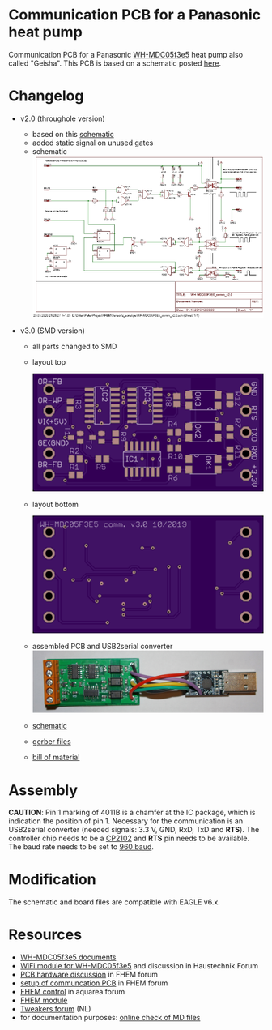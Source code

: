 # Communication PCB for a Panasonic heat pump
Communication PCB for a Panasonic [WH-MDC05f3e5](http://aquarea.smallsolutions.de/index.php?title=WH-MDC05f3e5) heat pump also called "Geisha". This PCB is based on a schematic posted [here](https://forum.fhem.de/index.php/topic,80916.msg879068.html#msg879068).

# Changelog

* v2.0 (throughole version)
  * based on this [schematic](https://forum.fhem.de/index.php/topic,80916.msg879068.html#msg879068)
  * added static signal on unused gates
  * schematic
    ![picture](pic/WH-MDC05F3E5_comm_v2.0_sch.jpg)

* v3.0 (SMD version)
  * all parts changed to SMD
  * layout top
  
    ![picture](pic/WH-MDC05F3E5_comm_v3.0_top.png)
  * layout bottom
  
    ![picture](pic/WH-MDC05F3E5_comm_v3.0_bot.png)
  * assembled PCB and USB2serial converter
    ![picture](pic/WH-MDC05F3E5_comm_v3.0-pic01.jpg)

  * [schematic](WH-MDC05F3E5_comm_v3.0_sch.pdf)
  * [gerber files](gerber/WH-MDC05F3E5_comm_v3.0_gerber.zip)
  * [bill of material](WH-MDC05F3E5_comm_v3.0_bom.xls)

# Assembly
__CAUTION__: Pin 1 marking of 4011B is a chamfer at the IC package, which is indication the position of pin 1. 
Necessary for the communication is an USB2serial converter (needed signals: 3.3 V, GND, RxD, TxD and __RTS__). The controller chip needs to be a [CP2102](https://www.silabs.com/documents/public/data-sheets/CP2102-9.pdf) and __RTS__ pin needs to be available. The baud rate needs to be set to [960 baud](https://forum.fhem.de/index.php/topic,80916.msg729625.html#msg729625).

# Modification
The schematic and board files are compatible with EAGLE v6.x.

# Resources
* [WH-MDC05f3e5 documents](http://aquarea.smallsolutions.de/index.php?title=WH-MDC05f3e5#Links_zu_Original_Dokumenten)
* [WiFi module for WH-MDC05f3e5](https://www.haustechnikdialog.de/Forum/t/181931/Intensishome-Wifi-Modul-in-Kombination-mit-der-Panasonic-WH-MDC05F3E5-Geisha) and discussion in Haustechnik Forum
* [PCB hardware discussion](https://forum.fhem.de/index.php/topic,104628.msg985249.html#msg985249) in FHEM forum
* [setup of communcation PCB](https://forum.fhem.de/index.php/topic,80916.msg729625.html#msg729625) in FHEM forum
* [FHEM control](http://aquarea.smallsolutions.de/index.php?title=Steuerung_via_FHEM) in aquarea forum
* [FHEM module](https://github.com/der-lolo/aquarea)
* [Tweakers forum](https://gathering.tweakers.net/forum/list_message/64194378#64194378) (NL)
* for documentation purposes: [online check of MD files](https://dillinger.io/)
